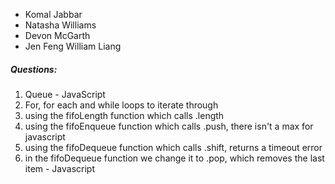 * Komal Jabbar
* Natasha Williams
* Devon McGarth
* Jen Feng William Liang

##### Questions:
1. Queue - JavaScript
2. For, for each and while loops to iterate through
3. using the fifoLength function which calls .length
4. using the fifoEnqueue function which calls .push, there isn't a max for javascript
5. using the fifoDequeue function which calls .shift, returns a timeout error
6. in the fifoDequeue function we change it to .pop, which removes the last item - Javascript
